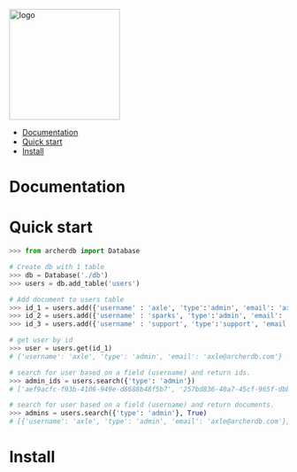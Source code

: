 <img src="https://github.com/mattdillon/ArcherDB/blob/main/images/logo.svg" alt="logo" width="200px">

- [Documentation](#documentation)
- [Quick start](#quickStart)
- [Install](#install)

<a id="documentation"></a>

# Documentation

<a id="quickStart"></a>

# Quick start

```python
>>> from archerdb import Database

# Create db with 1 table
>>> db = Database('./db')
>>> users = db.add_table('users')

# Add document to users table
>>> id_1 = users.add({'username' : 'axle', 'type':'admin', 'email': 'axle@archerdb.com'})
>>> id_2 = users.add({'username' : 'sparks', 'type':'admin', 'email': 'sparks@archerdb.com'})
>>> id_3 = users.add({'username' : 'support', 'type':'support', 'email': 'email@archerdb.com'})

# get user by id
>>> user = users.get(id_1)
# {'username': 'axle', 'type': 'admin', 'email': 'axle@archerdb.com'}

# search for user based on a field (username) and return ids.
>>> admin_ids = users.search({'type': 'admin'})
# ['aef9acfc-f93b-4106-949e-d8688b48f5b7', '257bd836-40a7-45cf-965f-dbb2e61fdabf']

# search for user based on a field (username) and return documents.
>>> admins = users.search({'type': 'admin'}, True)
# [{'username': 'axle', 'type': 'admin', 'email': 'axle@archerdb.com'}, {'username': 'sparks', 'type': 'admin', 'email': 'sparks@archerdb.com'}]
```

<a id="install"></a>

# Install